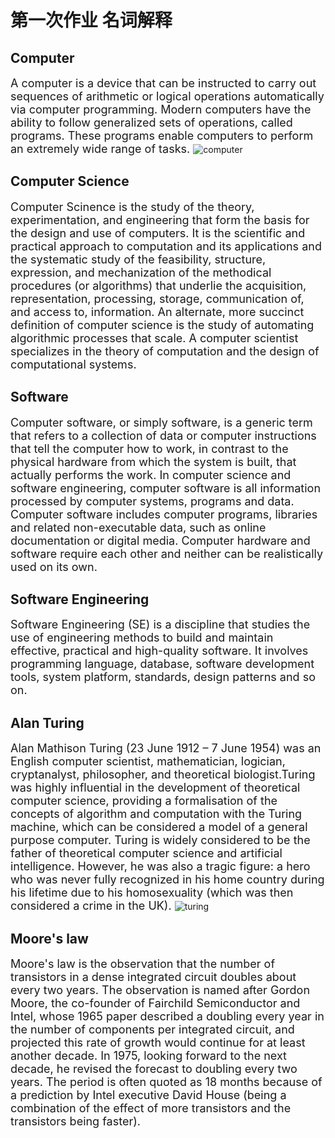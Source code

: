 # 第一次作业 名词解释

## Computer
<font size = "4">A computer is a device that can be instructed to carry out sequences of arithmetic or logical operations automatically via computer programming. Modern computers have the ability to follow generalized sets of operations, called programs. These programs enable computers to perform an extremely wide range of tasks. </font>
![computer](https://upload.wikimedia.org/wikipedia/commons/thumb/7/7b/Acer_Aspire_8920_Gemstone.jpg/1280px-Acer_Aspire_8920_Gemstone.jpg)


## Computer Science
 <font size="4">Computer Scinence is the study of the theory, experimentation, and engineering that form the basis for the design and use of computers. It is the scientific and practical approach to computation and its applications and the systematic study of the feasibility, structure, expression, and mechanization of the methodical procedures (or algorithms)  that underlie the acquisition, representation, processing, storage, communication of, and access to, information. An alternate, more succinct definition of computer science is the study of automating algorithmic processes that scale. A computer scientist specializes in the theory of computation and the design of computational systems.</font>

## Software
<font size = "4">Computer software, or simply software, is a generic term that refers to a collection of data or computer instructions that tell the computer how to work, in contrast to the physical hardware from which the system is built, that actually performs the work. In computer science and software engineering, computer software is all information processed by computer systems, programs and data. Computer software includes computer programs, libraries and related non-executable data, such as online documentation or digital media. Computer hardware and software require each other and neither can be realistically used on its own. </font>


## Software Engineering
<font size = "4">Software Engineering (SE) is a discipline that studies the use of engineering methods to build and maintain effective, practical and high-quality software. It involves programming language, database, software development tools, system platform, standards, design patterns and so on.</font>


## Alan Turing
<font size = "4">Alan Mathison Turing (23 June 1912 – 7 June 1954) was an English computer scientist, mathematician, logician, cryptanalyst, philosopher, and theoretical biologist.Turing was highly influential in the development of theoretical computer science, providing a formalisation of the concepts of algorithm and computation with the Turing machine, which can be considered a model of a general purpose computer. Turing is widely considered to be the father of theoretical computer science and artificial intelligence. However, he was also a tragic figure: a hero who was never fully recognized in his home country during his lifetime due to his homosexuality (which was then considered a crime in the UK). </font>
![turing](https://upload.wikimedia.org/wikipedia/commons/thumb/a/a1/Alan_Turing_Aged_16.jpg/330px-Alan_Turing_Aged_16.jpg)



## Moore's law
<font size = "4">Moore's law is the observation that the number of transistors in a dense integrated circuit doubles about every two years. The observation is named after Gordon Moore, the co-founder of Fairchild Semiconductor and Intel, whose 1965 paper described a doubling every year in the number of components per integrated circuit, and projected this rate of growth would continue for at least another decade. In 1975, looking forward to the next decade, he revised the forecast to doubling every two years. The period is often quoted as 18 months because of a prediction by Intel executive David House (being a combination of the effect of more transistors and the transistors being faster).</font>